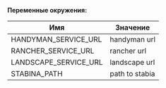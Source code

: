 <b>Переменные окружения:</b>

| Имя                   | Значение       |
|-----------------------|----------------|
| HANDYMAN_SERVICE_URL  | handyman url   |
| RANCHER_SERVICE_URL   | rancher url    |
| LANDSCAPE_SERVICE_URL | landscape url  |
| STABINA_PATH          | path to stabia |